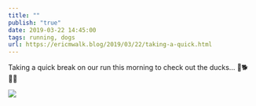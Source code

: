 ```yaml
---
title: ""
publish: "true"
date: 2019-03-22 14:45:00
tags: running, dogs
url: https://ericmwalk.blog/2019/03/22/taking-a-quick.html
---
```


Taking a quick break on our run this morning to check out the ducks... 🦆🐕🏃‍♂️

![](https://ericmwalk.blog/uploads/2022/4c02ae4dc4.jpg)